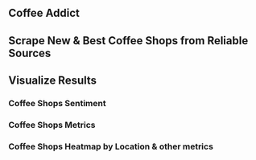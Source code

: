 ## Coffee Addict

## Scrape New & Best Coffee Shops from Reliable Sources

## Visualize Results

### Coffee Shops Sentiment

### Coffee Shops Metrics

### Coffee Shops Heatmap by Location & other metrics
